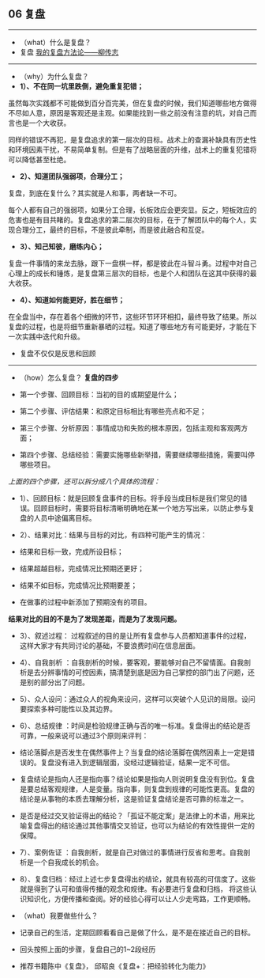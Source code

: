 ## 06 复盘

----
- （what）什么是复盘？
 - 复盘 [我的复盘方法论——柳传志](http://36kr.com/p/5057850.html)
 
 ---
- （why）为什么复盘？
 - **1）、不在同一坑里跌倒，避免重复犯错；**
 
虽然每次实践都不可能做到百分百完美，但在复盘的时候，我们知道哪些地方做得不尽如人意，原因是客观还是主观。如果能找到一些之前没有注意的坑，对自己而言也是一个大收获。

同样的错误不再犯，是复盘追求的第一层次的目标。战术上的查漏补缺具有历史性和环境因素干扰，不易简单复制。但是有了战略层面的升维，战术上的重复犯错将可以降低甚至杜绝。

 - **2）、知道团队强弱项，合理分工；**

复盘，到底在复什么？其实就是人和事，两者缺一不可。

每个人都有自己的强弱项，如果分工合理，长板效应会更突显。反之，短板效应的危害也是有目共睹的。复盘追求的第二层次的目标，在于了解团队中的每个人，实现合理分工，最终的目标，不是彼此牵制，而是彼此融合和互促。

 - **3）、知己知彼，磨练内心；**

复盘一件事情的来龙去脉，跟下一盘棋一样，都是彼此在斗智斗勇。过程中对自己心理上的成长和锤炼，是复盘第三层次的目标，也是个人和团队在这其中获得的最大收获。

 - **4）、知道如何能更好，胜在细节；**

在全盘当中，存在着各个细微的环节，这些环节环环相扣，最终导致了结果。所以复盘的过程，也是将细节重新暴晒的过程。知道了哪些地方有可能更好，才能在下一次实践中迭代和升级。 
 - 复盘不仅仅是反思和回顾
  
 ---
- （how）怎么复盘？ **复盘的四步**

 - 第一个步骤、回顾目标：当初的目的或期望是什么；

 - 第二个步骤、评估结果：和原定目标相比有哪些亮点和不足；

 - 第三个步骤、分析原因：事情成功和失败的根本原因，包括主观和客观两方面；

 - 第四个步骤、总结经验：需要实施哪些新举措，需要继续哪些措施，需要叫停哪些项目。

*上面的四个步骤，还可以拆分成八个具体的流程：*

- 1）、回顾目标：就是回顾复盘事件的目标。将手段当成目标是我们常见的错误。回顾目标时，需要将目标清晰明确地在某一个地方写出来，以防止参与复盘的人员中途偏离目标。

- 2）、结果对比：结果与目标的对比，有四种可能产生的情况：

 - 结果和目标一致，完成所设目标；

 - 结果超越目标，完成情况比预期还更好；

 - 结果不如目标，完成情况比预期要差；

 - 在做事的过程中新添加了预期没有的项目。

**结果对比的目的不是为了发现差距，而是为了发现问题。**

- 3）、叙述过程： 过程叙述的目的是让所有复盘参与人员都知道事件的过程，这样大家才有共同讨论的基础，不要浪费时间在信息层面。

- 4）、自我剖析 ：自我剖析的时候，要客观，要能够对自己不留情面。自我剖析是去分辨事情的可控因素，搞清楚到底是因为自己掌控的部门出了问题，还是别的部分出了问题。

- 5）、众人设问：通过众人的视角来设问，这样可以突破个人见识的局限。设问要探索多种可能性以及其边界。

- 6）、总结规律 ：时间是检验规律正确与否的唯一标准。复盘得出的结论是否可靠，一般来说可以通过3个原则来评判：

 - 结论落脚点是否发生在偶然事件上？当复盘的结论落脚在偶然因素上一定是错误的。复盘没有进入到逻辑层面，没经过逻辑验证，结果一定不可信。

 - 复盘结论是指向人还是指向事？结论如果是指向人则说明复盘没有到位。复盘是要总结客观规律，人是变量。指向事，则复盘到规律的可能性更高。复盘的结论是从事物的本质去理解分析，这是验证复盘结论是否可靠的标准之一。

 - 是否是经过交叉验证得出的结论？「孤证不能定案」是法律上的术语，用来比喻复盘得出的结论通过其他事情交叉验证，也可以为结论的有效性提供一定的保障。

- 7）、案例佐证 ：自我剖析，就是自己对做过的事情进行反省和思考。自我剖析是一个自我成长的机会。

- 8）、复盘归档：经过上述七步复盘得出的结论，就具有较高的可信度了。这些就是得到了认可和值得传播的观念和规律。有必要进行复盘和归档， 将这些认识知识化，方便传播和查阅。好的经验心得可以让人少走弯路，工作更顺畅。 

- （what）我要做些什么？

 - 记录自己的生活，定期回顾看看自己是做了什么，是不是在接近自己的目标。
 
 - 回头按照上面的步骤，复盘自己的1~2段经历

 - 推荐书籍陈中《复盘》， 邱昭良《复盘+：把经验转化为能力》